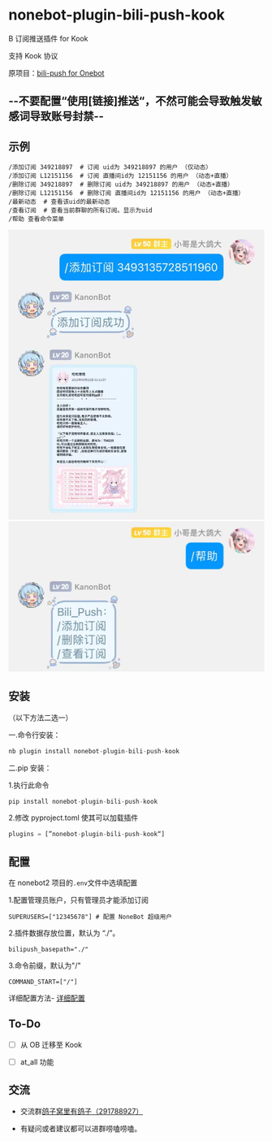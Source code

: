 # nonebot-plugin-bili-push-kook

B 订阅推送插件 for Kook

支持 Kook 协议

原项目：[bili-push for Onebot](https://github.com/SuperGuGuGu/nonebot_plugin_bili_push)

## --不要配置“使用\[链接]推送“，不然可能会导致触发敏感词导致账号封禁--

## 示例

    /添加订阅 349218897  # 订阅 uid为 349218897 的用户 （仅动态）
    /添加订阅 L12151156  # 订阅 直播间id为 12151156 的用户 （动态+直播）
    /删除订阅 349218897  # 删除订阅 uid为 349218897 的用户 （动态+直播）
    /删除订阅 L12151156  # 删除订阅 直播间id为 12151156 的用户 （动态+直播）
    /最新动态  # 查看该uid的最新动态
    /查看订阅  # 查看当前群聊的所有订阅。显示为uid
    /帮助 查看命令菜单


![输入图片描述](README_md_files/9cf89890-0952-11ee-8733-25d9c7397331.jpeg?v=1&type=image)
![输入图片描述](README_md_files/7fd7ee50-0952-11ee-8733-25d9c7397331.jpeg?v=1&type=image)

## 安装

（以下方法二选一）

一.命令行安装：

```python
nb plugin install nonebot-plugin-bili-push-kook
```

二.pip 安装：

1.执行此命令

```python
pip install nonebot-plugin-bili-push-kook
```

2.修改 pyproject.toml 使其可以加载插件

```python
plugins = [”nonebot-plugin-bili-push-kook“]
```

## 配置

在 nonebot2 项目的`.env`文件中选填配置

1.配置管理员账户，只有管理员才能添加订阅

```markup
SUPERUSERS=["12345678"] # 配置 NoneBot 超级用户
```

2.插件数据存放位置，默认为 “./”。

```markup
bilipush_basepath="./"
```

3.命令前缀，默认为"/"

```markup
COMMAND_START=["/"]
```

详细配置方法- [详细配置](https://github.com/SuperGuGuGu/nonebot_plugin_bili_push_kook/blob/master/Config.md)

## To-Do

- [ ] 从 OB 迁移至 Kook

- [ ] at_all 功能

## 交流

- 交流群[鸽子窝里有鸽子（291788927）](https://qm.qq.com/cgi-bin/qm/qr?k=QhOk7Z2jaXBOnAFfRafEy9g5WoiETQhy&jump_from=webapi&authKey=fCvx/auG+QynlI8bcFNs4Csr2soR8UjzuwLqrDN9F8LDwJrwePKoe89psqpozg/m)

- 有疑问或者建议都可以进群唠嗑唠嗑。
